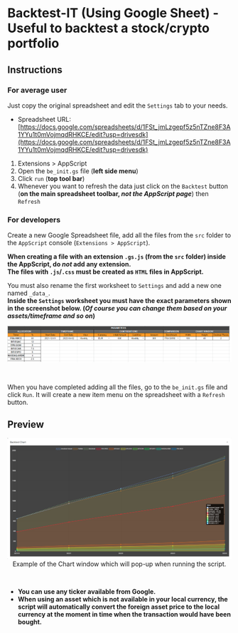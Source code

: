 # Backtest-IT (Using Google Sheet) - Useful to backtest a stock/crypto portfolio

## Instructions
### For average user
Just copy the original spreadsheet and edit the `Settings` tab to your needs.
 - Spreadsheet URL: [https://docs.google.com/spreadsheets/d/1FSt_jmLzgepf5z5nTZne8F3A1YYu1t0mVojmqdRHKCE/edit?usp=drivesdk](https://docs.google.com/spreadsheets/d/1FSt_jmLzgepf5z5nTZne8F3A1YYu1t0mVojmqdRHKCE/edit?usp=drivesdk)

1. Extensions > AppScript
2. Open the `be_init.gs` file (**left side menu**)
3. Click `run` (**top tool bar**)
4. Whenever you want to refresh the data just click on the `Backtest` button (**on the main spreadsheet toolbar, *not the AppScript page***) then `Refresh`

### For developers
Create a new Google Spreadsheet file, add all the files from the `src` folder to the `AppScript` console (`Extensions > AppScript`).<br>

<b>When creating a file with an extension `.gs.js` (from the `src` folder) inside the AppScript, do <i>not</i> add any extension.<br>
The files with `.js`/`.css` must be created as `HTML` files in AppScript.</b><br>

You must also rename the first worksheet to `Settings` and add a new one named `_data_`.<br>
<b>Inside the `Settings` worksheet you must have the exact parameters shown in the screenshot below. (<i>Of course you can change them based on your assets/timeframe and so on</i>)</b><br>
<p align="center">
    <img alt="Settings Parameters" src="/resources/parameters.png" width="850" /><br/>
</p>
<br>

When you have completed adding all the files, go to the `be_init.gs` file and click `Run`. It will create a new item menu on the spreadsheet with a `Refresh` button.<br>

## Preview

<p align="center">
    <img alt="Chart Window" src="/resources/chart_example.png" width="900" /><br/>
  Example of the Chart window which will pop-up when running the script.
</p> 

<br><b>
- You can use any ticker available from Google.<br>
- When using an asset which is not available in your local currency, the script will automatically convert the foreign asset price to the local currency at the moment in time when the transaction would have been bought.</b>
